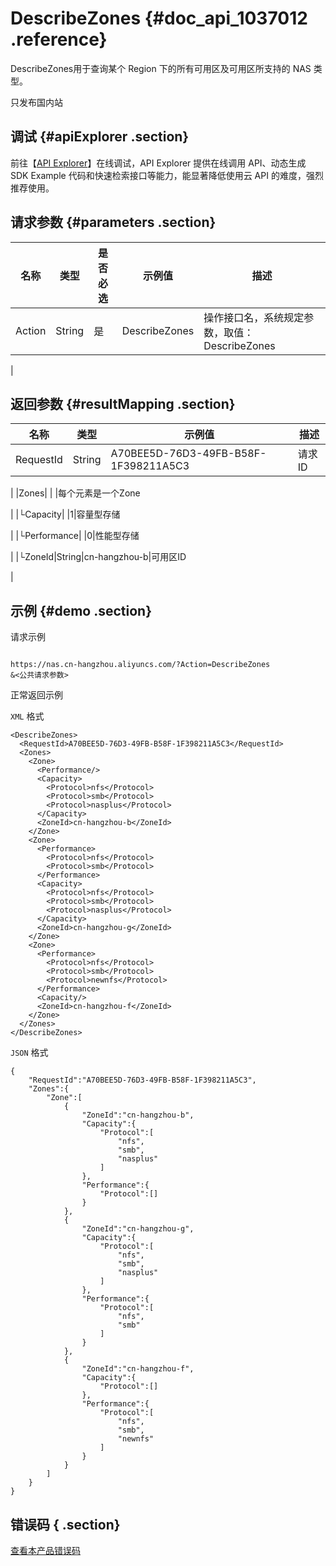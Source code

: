 # DescribeZones {#doc_api_1037012 .reference}

DescribeZones用于查询某个 Region 下的所有可用区及可用区所支持的 NAS 类型。

只发布国内站

## 调试 {#apiExplorer .section}

前往【[API Explorer](https://api.aliyun.com/#product=NAS&api=DescribeZones)】在线调试，API Explorer 提供在线调用 API、动态生成 SDK Example 代码和快速检索接口等能力，能显著降低使用云 API 的难度，强烈推荐使用。

## 请求参数 {#parameters .section}

|名称|类型|是否必选|示例值|描述|
|--|--|----|---|--|
|Action|String|是|DescribeZones|操作接口名，系统规定参数，取值：DescribeZones

 |

## 返回参数 {#resultMapping .section}

|名称|类型|示例值|描述|
|--|--|---|--|
|RequestId|String|A70BEE5D-76D3-49FB-B58F-1F398211A5C3|请求ID

 |
|Zones| | |每个元素是一个Zone

 |
|└Capacity| |1|容量型存储

 |
|└Performance| |0|性能型存储

 |
|└ZoneId|String|cn-hangzhou-b|可用区ID

 |

## 示例 {#demo .section}

请求示例

``` {#request_demo}

https://nas.cn-hangzhou.aliyuncs.com/?Action=DescribeZones
&<公共请求参数>

```

正常返回示例

`XML` 格式

``` {#xml_return_success_demo}
<DescribeZones>
  <RequestId>A70BEE5D-76D3-49FB-B58F-1F398211A5C3</RequestId>
  <Zones>
    <Zone>
      <Performance/>
      <Capacity>
        <Protocol>nfs</Protocol>
        <Protocol>smb</Protocol>
        <Protocol>nasplus</Protocol>
      </Capacity>
      <ZoneId>cn-hangzhou-b</ZoneId>
    </Zone>
    <Zone>
      <Performance>
        <Protocol>nfs</Protocol>
        <Protocol>smb</Protocol>
      </Performance>
      <Capacity>
        <Protocol>nfs</Protocol>
        <Protocol>smb</Protocol>
        <Protocol>nasplus</Protocol>
      </Capacity>
      <ZoneId>cn-hangzhou-g</ZoneId>
    </Zone>
    <Zone>
      <Performance>
        <Protocol>nfs</Protocol>
        <Protocol>smb</Protocol>
        <Protocol>newnfs</Protocol>
      </Performance>
      <Capacity/>
      <ZoneId>cn-hangzhou-f</ZoneId>
    </Zone>
  </Zones>
</DescribeZones>

```

`JSON` 格式

``` {#json_return_success_demo}
{
	"RequestId":"A70BEE5D-76D3-49FB-B58F-1F398211A5C3",
	"Zones":{
		"Zone":[
			{
				"ZoneId":"cn-hangzhou-b",
				"Capacity":{
					"Protocol":[
						"nfs",
						"smb",
						"nasplus"
					]
				},
				"Performance":{
					"Protocol":[]
				}
			},
			{
				"ZoneId":"cn-hangzhou-g",
				"Capacity":{
					"Protocol":[
						"nfs",
						"smb",
						"nasplus"
					]
				},
				"Performance":{
					"Protocol":[
						"nfs",
						"smb"
					]
				}
			},
			{
				"ZoneId":"cn-hangzhou-f",
				"Capacity":{
					"Protocol":[]
				},
				"Performance":{
					"Protocol":[
						"nfs",
						"smb",
						"newnfs"
					]
				}
			}
		]
	}
}
```

## 错误码 { .section}

[查看本产品错误码](https://error-center.aliyun.com/status/product/NAS)

